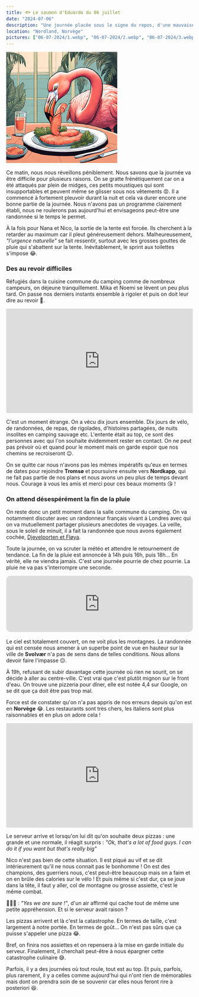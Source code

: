 ```yaml
---
title: 🐟 Le saumon d'Eduardo du 06 juillet
date: "2024-07-06"
description: "Une journée placée sous le signe du repos, d'une mauvaise météo et des au revoir à Svolvær."
location: "Nordland, Norvège"
pictures: ["06-07-2024/1.webp", "06-07-2024/2.webp", "06-07-2024/3.webp", "06-07-2024/4.webp"]
---
```


![Saumon d'Eduardo](../saumon_eduardo.png)

Ce matin, nous nous réveillons péniblement. Nous savons que la journée va être difficile pour plusieurs raisons. On se gratte frénétiquement car on a été attaqués par plein de midges, ces petits moustiques qui sont insupportables et peuvent même se glisser sous nos vêtements 😡. Il a commencé à fortement pleuvoir durant la nuit et cela va durer encore une bonne partie de la journée. Nous n'avons pas un programme clairement établi, nous ne roulerons pas aujourd'hui et envisageons peut-être une randonnée si le temps le permet.

À la fois pour Nana et Nico, la sortie de la tente est forcée. Ils cherchent à la retarder au maximum car il pleut généreusement dehors. Malheureusement, *"l'urgence naturelle"* se fait ressentir, surtout avec les grosses gouttes de pluie qui s'abattent sur la tente. Inévitablement, le sprint aux toilettes s'impose 😂.

### Des au revoir difficiles

Réfugiés dans la cuisine commune du camping comme de nombreux campeurs, on déjeune tranquillement. Mika et Noemi se lèvent un peu plus tard. On passe nos derniers instants ensemble à rigoler et puis on doit leur dire au revoir 🥹.

<div style="width: 100%; height: 0; position: relative; padding-bottom: 56%;"><iframe src="https://giphy.com/embed/9Y5BbDSkSTiY8" style="top: 0; left: 0; width: 100%; height: 100%; position: absolute; border: 0;" allowfullscreen scrolling="no" allow="encrypted-media;" class="giphy-embed"></iframe></div> 

C'est un moment étrange. On a vécu dix jours ensemble. Dix jours de vélo, de randonnées, de repas, de rigolades, d'histoires partagées, de nuits insolites en camping sauvage etc. L'entente était au top, ce sont des personnes avec qui l'on souhaite évidemment rester en contact. On ne peut pas prévoir où et quand pour le moment mais on garde espoir que nos chemins se recroiseront 😉.

On se quitte car nous n'avons pas les mêmes impératifs qu'eux en termes de dates pour rejoindre **Tromsø** et poursuivre ensuite vers **Nordkapp**, qui ne fait pas partie de nos plans et nous avons un peu plus de temps devant nous. Courage à vous les amis et merci pour ces beaux moments 😘 !

### On attend désespérément la fin de la pluie

On reste donc un petit moment dans la salle commune du camping. On va notamment discuter avec un randonneur français vivant à Londres avec qui on va mutuellement partager plusieurs anecdotes de voyages. La veille, sous le soleil de minuit, il a fait la randonnée que nous avons également cochée, [Djevelporten et Fløya](https://www.visitnorway.com/listings/hike-to-fl%C3%B8ya-and-djevelporten-(590-m)/225061/). 

Toute la journée, on va scruter la météo et attendre le retournement de tendance. La fin de la pluie est annoncée à 14h puis 16h, puis 18h... En vérité, elle ne viendra jamais. C'est une journée pourrie de chez pourrie. La pluie ne va pas s'interrompre une seconde.

<iframe style="border-radius:12px" src="https://open.spotify.com/embed/track/7q3qX7Ees3FZtRFJXWgPZs?utm_source=generator" width="100%" height="152" frameBorder="0" allow="autoplay; clipboard-write; encrypted-media; picture-in-picture" loading="lazy"></iframe>

Le ciel est totalement couvert, on ne voit plus les montagnes. La randonnée qui est censée nous amener à un superbe point de vue en hauteur sur la ville de **Svolvær** n'a pas de sens dans de telles conditions. Nous allons devoir faire l'impasse 😔.

À 19h, refusant de subir davantage cette journée où rien ne sourit, on se décide à aller au centre-ville. C'est vrai que c'est plutôt mignon sur le front d'eau. On trouve une pizzeria pour dîner, elle est notée 4,4 sur Google, on se dit que ça doit être pas trop mal.

Force est de constater qu'on n'a pas appris de nos erreurs depuis qu'on est en **Norvège** 😂. Les restaurants sont très chers, les italiens sont plus raisonnables et en plus on adore cela !

<div style="width: 100%; height: 0; position: relative; padding-bottom: 56%;"><iframe src="https://giphy.com/embed/u98zWbe3jgJoI" style="top: 0; left: 0; width: 100%; height: 100%; position: absolute; border: 0;" allowfullscreen scrolling="no" allow="encrypted-media;" class="giphy-embed"></iframe></div> 

Le serveur arrive et lorsqu'on lui dit qu'on souhaite deux pizzas : une grande et une normale, il réagit surpris : *"Ok, that's a lot of food guys. I can do it if you want but that's really big"*

Nico n'est pas bien de cette situation. Il est piqué au vif et se dit intérieurement qu'il ne nous connait pas le bonhomme ! On est des champions, des guerriers nous, c'est peut-être beaucoup mais on a faim et on en brûle des calories sur le vélo ! Et puis même si c'est dur, ça se joue dans la tête, il faut y aller, col de montagne ou grosse assiette, c'est le même combat. 

🤷🏼‍♂️ : *"Yes we are sure !"*, d'un air affirmé qui cache tout de même une petite appréhension. Et si le serveur avait raison ?

Les pizzas arrivent et là c'est la catastrophe. En termes de taille, c'est largement à notre portée. En termes de goût... On n'est pas sûrs que ça puisse s'appeler une pizza 😂.

Bref, on finira nos assiettes et on repensera à la mise en garde initiale du serveur. Finalement, il cherchait peut-être à nous épargner cette catastrophe culinaire 😅.

Parfois, il y a des journées où tout roule, tout est au top. Et puis, parfois, plus rarement, il y a celles comme aujourd'hui qui n'ont rien de mémorables mais dont on prendra soin de se souvenir car elles nous feront rire à posteriori 😆.